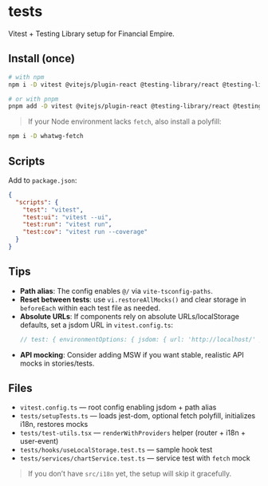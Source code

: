 # tests

Vitest + Testing Library setup for Financial Empire.

## Install (once)

```bash
# with npm
npm i -D vitest @vitejs/plugin-react @testing-library/react @testing-library/jest-dom jsdom vite-tsconfig-paths @testing-library/user-event

# or with pnpm
pnpm add -D vitest @vitejs/plugin-react @testing-library/react @testing-library/jest-dom jsdom vite-tsconfig-paths @testing-library/user-event
```
> If your Node environment lacks `fetch`, also install a polyfill:
```bash
npm i -D whatwg-fetch
```

## Scripts

Add to `package.json`:
```json
{
  "scripts": {
    "test": "vitest",
    "test:ui": "vitest --ui",
    "test:run": "vitest run",
    "test:cov": "vitest run --coverage"
  }
}
```

## Tips

- **Path alias**: The config enables `@/` via `vite-tsconfig-paths`.
- **Reset between tests**: use `vi.restoreAllMocks()` and clear storage in `beforeEach` within each test file as needed.
- **Absolute URLs**: If components rely on absolute URLs/localStorage defaults, set a jsdom URL in `vitest.config.ts`:
  ```ts
  // test: { environmentOptions: { jsdom: { url: 'http://localhost/' } } }
  ```
- **API mocking**: Consider adding MSW if you want stable, realistic API mocks in stories/tests.

## Files

- `vitest.config.ts` — root config enabling jsdom + path alias
- `tests/setupTests.ts` — loads jest-dom, optional fetch polyfill, initializes i18n, restores mocks
- `tests/test-utils.tsx` — `renderWithProviders` helper (router + i18n + user-event)
- `tests/hooks/useLocalStorage.test.ts` — sample hook test
- `tests/services/chartService.test.ts` — service test with `fetch` mock

> If you don’t have `src/i18n` yet, the setup will skip it gracefully.
